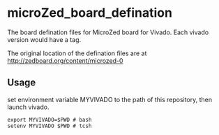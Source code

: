 # microZed_board_defination

The board defination files for MicroZed board for Vivado.
Each vivado version would have a tag.

The original location of the defination files are at http://zedboard.org/content/microzed-0

## Usage ##
set environment variable MYVIVADO to the path of this repository, then launch vivado.

```
export MYVIVADO=$PWD # bash
setenv MYVIVADO $PWD # tcsh
```
